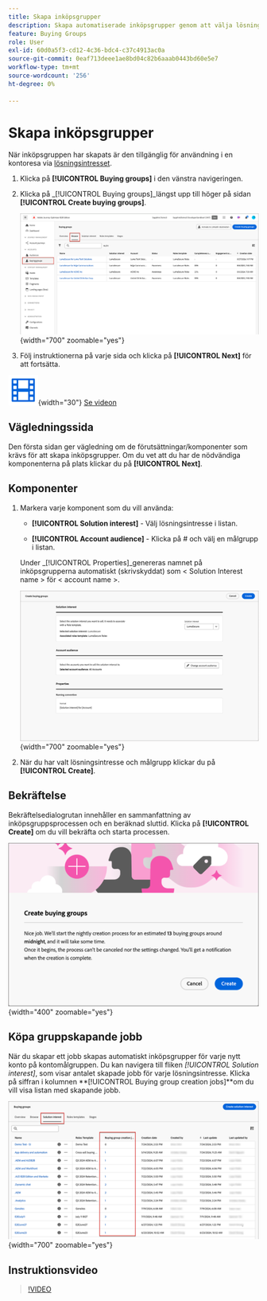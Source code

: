 ```yaml
---
title: Skapa inköpsgrupper
description: Skapa automatiserade inköpsgrupper genom att välja lösningsintressen och kontogrupper för riktade kontoresor i Journey Optimizer B2B edition.
feature: Buying Groups
role: User
exl-id: 60d0a5f3-cd12-4c36-bdc4-c37c4913ac0a
source-git-commit: 0eaf713deee1ae8bd04c82b6aaab0443bd60e5e7
workflow-type: tm+mt
source-wordcount: '256'
ht-degree: 0%

---
```



# Skapa inköpsgrupper

När inköpsgruppen har skapats är den tillgänglig för användning i en kontoresa via [lösningsintresset](./solution-interests.md).

1. Klicka på **[!UICONTROL Buying groups]** i den vänstra navigeringen.

1. Klicka på _[!UICONTROL Buying groups]_längst upp till höger på sidan **[!UICONTROL Create buying groups]**.

   ![Klicka på Skapa inköpsgrupper](./assets/buying-groups-create.png){width="700" zoomable="yes"}

1. Följ instruktionerna på varje sida och klicka på **[!UICONTROL Next]** för att fortsätta.

![Video](../../assets/do-not-localize/icon-video.svg){width="30"} [Se videon ](#how-to-video)

## Vägledningssida

Den första sidan ger vägledning om de förutsättningar/komponenter som krävs för att skapa inköpsgrupper. Om du vet att du har de nödvändiga komponenterna på plats klickar du på **[!UICONTROL Next]**.

## Komponenter

1. Markera varje komponent som du vill använda:

   * **[!UICONTROL Solution interest]** - Välj lösningsintresse i listan.

   * **[!UICONTROL Account audience]** - Klicka på # och välj en målgrupp i listan.

   Under _[!UICONTROL Properties]_genereras namnet på inköpsgrupperna automatiskt (skrivskyddat) som &lt; Solution Interest name > för &lt; account name >.

   ![Klicka på Skapa inköpsgrupper](./assets/buying-groups-create-components.png){width="700" zoomable="yes"}

1. När du har valt lösningsintresse och målgrupp klickar du på **[!UICONTROL Create]**.

## Bekräftelse

Bekräftelsedialogrutan innehåller en sammanfattning av inköpsgruppsprocessen och en beräknad sluttid. Klicka på **[!UICONTROL Create]** om du vill bekräfta och starta processen.

![Skapa bekräftelsedialogruta för inköpsgrupper](./assets/buying-groups-create-confirm.png){width="400" zoomable="yes"}

## Köpa gruppskapande jobb

När du skapar ett jobb skapas automatiskt inköpsgrupper för varje nytt konto på kontomålgruppen. Du kan navigera till fliken _[!UICONTROL Solution interest]_, som visar antalet skapade jobb för varje lösningsintresse. Klicka på siffran i kolumnen **[!UICONTROL Buying group creation jobs]**om du vill visa listan med skapande jobb.

![Köper gruppjobb efter lösningsintresse](./assets/solution-interest-buying-group-jobs.png){width="700" zoomable="yes"}

<!-- Other buying group activities:

Member of buying group.
Assign a member of the buying group.
Remove a member of the buying group. -->

## Instruktionsvideo

>[!VIDEO](https://video.tv.adobe.com/v/3433081/?learn=on)
